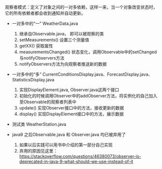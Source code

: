 观察者模式：定义了对象之间的一对多依赖，这样一来，当一个对象改变状态时，它的所有依赖者都会收到通知并自动更新。

* 一对多中的“一” WeatherData.java
    1. 继承自Observable.java， 即可以被观察的类
    2. setMeasurements() 设置三个测量值
    3. getXX() 获取属性
    4. measurementsChanged() 状态变化，调用Observable中的setChanged与notifyObservers方法
    5. notifyObservers方法为向观察者推送新的数据

* 一对多中的“多” CurrentConditionsDisplay.java、ForecastDisplay.java、StatisticsDisplay.java
    1. 实现DisplayElement.java, Observer.java这两个接口
    2. 初始化的时候调用Observer中的addObserver方法，将实例化的自己加入至Observable的观察者列表中
    3. update() 实现Observer接口中的方法，接收更新的数据
    4. display() 实现DisplayElement接口中的方法，展示数据

* 测试类 WeatherStation.java

* java9 之后Observable.java 和 Observer.java 均已被弃用了
    1. 如果以后实践可以用书中介绍的第一部分自己实现
    2. 弃用的原因见这里：https://stackoverflow.com/questions/46380073/observer-is-deprecated-in-java-9-what-should-we-use-instead-of-it


